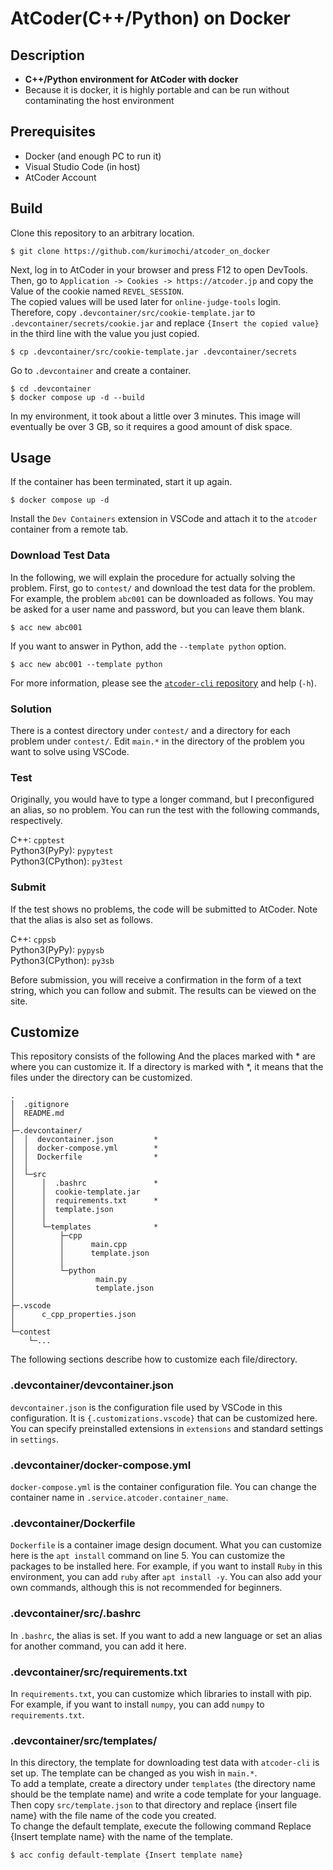 # AtCoder(C++/Python) on Docker
## Description
- **C++/Python environment for AtCoder with docker**
- Because it is docker, it is highly portable and can be run without contaminating the host environment

## Prerequisites
* Docker (and enough PC to run it)
* Visual Studio Code (in host)
* AtCoder Account

## Build
Clone this repository to an arbitrary location.
```shell
$ git clone https://github.com/kurimochi/atcoder_on_docker
```
Next, log in to AtCoder in your browser and press F12 to open DevTools. Then, go to `Application -> Cookies -> https://atcoder.jp` and copy the Value of the cookie named `REVEL_SESSION`.  
The copied values will be used later for `online-judge-tools` login. Therefore, copy `.devcontainer/src/cookie-template.jar` to `.devcontainer/secrets/cookie.jar` and replace `{Insert the copied value}` in the third line with the value you just copied.
```shell
$ cp .devcontainer/src/cookie-template.jar .devcontainer/secrets
```
Go to `.devcontainer` and create a container.
```shell
$ cd .devcontainer
$ docker compose up -d --build
```
In my environment, it took about a little over 3 minutes. This image will eventually be over 3 GB, so it requires a good amount of disk space.

## Usage
If the container has been terminated, start it up again.
```shell
$ docker compose up -d
```
Install the `Dev Containers` extension in VSCode and attach it to the `atcoder` container from a remote tab.

### Download Test Data
In the following, we will explain the procedure for actually solving the problem. First, go to `contest/` and download the test data for the problem. For example, the problem `abc001` can be downloaded as follows. You may be asked for a user name and password, but you can leave them blank.
```shell
$ acc new abc001
```
If you want to answer in Python, add the `--template python` option.
```shell
$ acc new abc001 --template python
```
For more information, please see the [`atcoder-cli` repository](https://github.com/Tatamo/atcoder-cli) and help (`-h`).

### Solution
There is a contest directory under `contest/` and a directory for each problem under `contest/`. Edit `main.*` in the directory of the problem you want to solve using VSCode.

### Test
Originally, you would have to type a longer command, but I preconfigured an alias, so no problem. You can run the test with the following commands, respectively.

C++: `cpptest`  
Python3(PyPy): `pypytest`  
Python3(CPython): `py3test`

### Submit
If the test shows no problems, the code will be submitted to AtCoder. Note that the alias is also set as follows.

C++: `cppsb`  
Python3(PyPy): `pypysb`  
Python3(CPython): `py3sb`

Before submission, you will receive a confirmation in the form of a text string, which you can follow and submit. The results can be viewed on the site.

## Customize
This repository consists of the following And the places marked with * are where you can customize it. If a directory is marked with *, it means that the files under the directory can be customized.
```
.
│  .gitignore
│  README.md
│
├─.devcontainer/
│  │  devcontainer.json         *
│  │  docker-compose.yml        *
│  │  Dockerfile                *
│  │
│  └─src
│      │  .bashrc               *
│      │  cookie-template.jar
│      │  requirements.txt      *
│      │  template.json
│      │
│      └─templates              *
│          ├─cpp
│          │      main.cpp
│          │      template.json
│          │
│          └─python
│                  main.py
│                  template.json
│
├─.vscode
│      c_cpp_properties.json
│
└─contest
    └─...
```
The following sections describe how to customize each file/directory.

### .devcontainer/devcontainer.json
`devcontainer.json` is the configuration file used by VSCode in this configuration. It is `{.customizations.vscode}` that can be customized here. You can specify preinstalled extensions in `extensions` and standard settings in `settings`.

### .devcontainer/docker-compose.yml
`docker-compose.yml` is the container configuration file. You can change the container name in `.service.atcoder.container_name`.

### .devcontainer/Dockerfile
`Dockerfile` is a container image design document. What you can customize here is the `apt install` command on line 5. You can customize the packages to be installed here. For example, if you want to install `Ruby` in this environment, you can add `ruby` after `apt install -y`. You can also add your own commands, although this is not recommended for beginners.

### .devcontainer/src/.bashrc
In `.bashrc`, the alias is set. If you want to add a new language or set an alias for another command, you can add it here.

### .devcontainer/src/requirements.txt
In `requirements.txt`, you can customize which libraries to install with pip. For example, if you want to install `numpy`, you can add `numpy` to `requirements.txt`.

### .devcontainer/src/templates/
In this directory, the template for downloading test data with `atcoder-cli` is set up. The template can be changed as you wish in `main.*`.  
To add a template, create a directory under `templates` (the directory name should be the template name) and write a code template for your language. Then copy `src/template.json` to that directory and replace {insert file name} with the file name of the code you created.  
To change the default template, execute the following command Replace {Insert template name} with the name of the template.
```shell
$ acc config default-template {Insert template name}
```